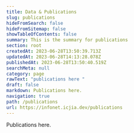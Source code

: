 ```yaml
---
title: Data & Publications
slug: publications
hideFromSearch: false
hideFromSitemap: false
showTableOfContents: false
summary: This is the summary for publications
section: root
createdAt: 2023-06-28T13:50:39.713Z
updatedAt: 2023-06-28T14:13:28.078Z
publishedAt: 2023-06-28T13:50:40.519Z
searchMeta: null
category: page
rawText: "publications here "
draft: false
markdown: Publications here.
navigation: true
path: /publications
url: https://infonet.icjia.dev/publications
---
```


Publications here.
